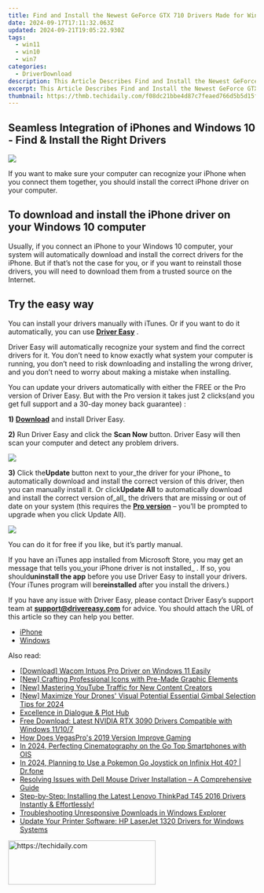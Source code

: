 ```yaml
---
title: Find and Install the Newest GeForce GTX 710 Drivers Made for Windows Systems
date: 2024-09-17T17:11:32.063Z
updated: 2024-09-21T19:05:22.930Z
tags:
  - win11
  - win10
  - win7
categories:
  - DriverDownload
description: This Article Describes Find and Install the Newest GeForce GTX 710 Drivers Made for Windows Systems
excerpt: This Article Describes Find and Install the Newest GeForce GTX 710 Drivers Made for Windows Systems
thumbnail: https://thmb.techidaily.com/f08dc21bbe4d87c7feaed766d5b5d15f455fe6dbdb0f91708d2d1f403ab43196.jpg
---
```


## Seamless Integration of iPhones and Windows 10 - Find & Install the Right Drivers

![](https://images.drivereasy.com/wp-content/uploads/2018/07/img_5b584bdad29dc.jpg)

 If you want to make sure your computer can recognize your iPhone when you connect them together, you should install the correct iPhone driver on your computer.

## To download and install the iPhone driver on your Windows 10 computer

 Usually, if you connect an iPhone to your Windows 10 computer, your system will automatically download and install the correct drivers for the iPhone. But if that’s not the case for you, or if you want to reinstall those drivers, you will need to download them from a trusted source on the Internet.

## Try the easy way

 You can install your drivers manually with iTunes. Or if you want to do it automatically, you can use **[Driver Easy](https://tools.techidaily.com/drivereasy/download/)**  .

 Driver Easy will automatically recognize your system and find the correct drivers for it. You don’t need to know exactly what system your computer is running, you don’t need to risk downloading and installing the wrong driver, and you don’t need to worry about making a mistake when installing.

 You can update your drivers automatically with either the FREE or the Pro version of Driver Easy. But with the Pro version it takes just 2 clicks(and you get full support and a 30-day money back guarantee) :

**1)** [**Download**](https://tools.techidaily.com/drivereasy/download/) and install Driver Easy.

**2)** Run Driver Easy and click the **Scan Now** button. Driver Easy will then scan your computer and detect any problem drivers.

![](https://images.drivereasy.com/wp-content/uploads/2018/07/img_5b3dc1c9de503.jpg)

**3)** Click the**Update** button next to your_the driver for your iPhone_ to automatically download and install the correct version of this driver, then you can manually install it. Or click**Update All**  to automatically download and install the correct version of_all_ the drivers that are missing or out of date on your system (this requires the **[Pro version](https://tools.techidaily.com/drivereasy/download/)**  – you’ll be prompted to upgrade when you click Update All).

![](https://images.drivereasy.com/wp-content/uploads/2018/07/img_5b51bf3e4a8d6.jpg)

 You can do it for free if you like, but it’s partly manual.

 If you have an iTunes app installed from Microsoft Store, you may get an message that tells you_your iPhone driver is not installed_ . If so, you should**uninstall the app** before you use Driver Easy to install your drivers. (Your iTunes program will be**reinstalled** after you install the drivers.)

 If you have any issue with Driver Easy, please contact Driver Easy’s support team at **[support@drivereasy.com](https://tools.techidaily.com/drivereasy/download/)**  for advice. You should attach the URL of this article so they can help you better.

* [iPhone](https://tools.techidaily.com/drivereasy/download/)
* [Windows](https://tools.techidaily.com/drivereasy/download/)

<ins class="adsbygoogle"
     style="display:block"
     data-ad-format="autorelaxed"
     data-ad-client="ca-pub-7571918770474297"
     data-ad-slot="1223367746"></ins>

<ins class="adsbygoogle"
     style="display:block"
     data-ad-client="ca-pub-7571918770474297"
     data-ad-slot="8358498916"
     data-ad-format="auto"
     data-full-width-responsive="true"></ins>

<span class="atpl-alsoreadstyle">Also read:</span>
<div><ul>
<li><a href="https://driver-download.techidaily.com/download-wacom-intuos-pro-driver-on-windows-11-easily/"><u>[Download] Wacom Intuos Pro Driver on Windows 11 Easily</u></a></li>
<li><a href="https://fox-hovers.techidaily.com/new-crafting-professional-icons-with-pre-made-graphic-elements/"><u>[New] Crafting Professional Icons with Pre-Made Graphic Elements</u></a></li>
<li><a href="https://eaxpv-info.techidaily.com/new-mastering-youtube-traffic-for-new-content-creators/"><u>[New] Mastering YouTube Traffic for New Content Creators</u></a></li>
<li><a href="https://fox-http.techidaily.com/new-maximize-your-drones-visual-potential-essential-gimbal-selection-tips-for-2024/"><u>[New] Maximize Your Drones' Visual Potential Essential Gimbal Selection Tips for 2024</u></a></li>
<li><a href="https://extra-lessons.techidaily.com/excellence-in-dialogue-and-plot-hub/"><u>Excellence in Dialogue & Plot Hub</u></a></li>
<li><a href="https://driver-download.techidaily.com/free-download-latest-nvidia-rtx-3090-drivers-compatible-with-windows-11107/"><u>Free Download: Latest NVIDIA RTX 3090 Drivers Compatible with Windows 11/10/7</u></a></li>
<li><a href="https://fox-cloud.techidaily.com/how-does-vegaspros-2019-version-improve-gaming/"><u>How Does VegasPro's 2019 Version Improve Gaming</u></a></li>
<li><a href="https://extra-guidance.techidaily.com/in-2024-perfecting-cinematography-on-the-go-top-smartphones-with-ois/"><u>In 2024, Perfecting Cinematography on the Go Top Smartphones with OIS</u></a></li>
<li><a href="https://android-pokemon-go.techidaily.com/in-2024-planning-to-use-a-pokemon-go-joystick-on-infinix-hot-40-drfone-by-drfone-virtual-android/"><u>In 2024, Planning to Use a Pokemon Go Joystick on Infinix Hot 40? | Dr.fone</u></a></li>
<li><a href="https://driver-download.techidaily.com/resolving-issues-with-dell-mouse-driver-installation-a-comprehensive-guide/"><u>Resolving Issues with Dell Mouse Driver Installation – A Comprehensive Guide</u></a></li>
<li><a href="https://driver-download.techidaily.com/step-by-step-installing-the-latest-lenovo-thinkpad-t45-2016-drivers-instantly-and-effortlessly/"><u>Step-by-Step: Installing the Latest Lenovo ThinkPad T45 2016 Drivers Instantly & Effortlessly!</u></a></li>
<li><a href="https://windows11.techidaily.com/troubleshooting-unresponsive-downloads-in-windows-explorer/"><u>Troubleshooting Unresponsive Downloads in Windows Explorer</u></a></li>
<li><a href="https://driver-download.techidaily.com/update-your-printer-software-hp-laserjet-1320-drivers-for-windows-systems/"><u>Update Your Printer Software: HP LaserJet 1320 Drivers for Windows Systems</u></a></li>
</ul></div>

<!-- affiliate ads begin -->
<a href="https://aligracehair.sjv.io/c/5597632/1972679/19272" target="_top" id="1972679">
  <img src="//a.impactradius-go.com/display-ad/19272-1972679" border="0" alt="https://techidaily.com" width="300" height="90"/>
</a>
<img height="0" width="0" src="https://aligracehair.sjv.io/i/5597632/1972679/19272" style="position:absolute;visibility:hidden;" border="0" />
<!-- affiliate ads end -->

